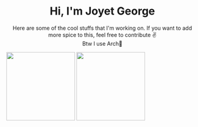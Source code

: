 <h1 align="center">Hi, I'm Joyet George</h1>

<p align="center">Here are some of the cool stuffs that I'm working on. If you want to add more spice to this, feel free to contribute ✌️ <br>
Btw I use Arch🐧</p>






  <img height="180em" src="https://github-readme-stats.vercel.app/api?username=joyetgeorge&show_icons=true&theme=dark&include_all_commits=true&count_private=true"/>
  <img height="180em" src="https://github-readme-stats.vercel.app/api/top-langs/?username=joyetgeorge&layout=compact&langs_count=7&theme=dark"/>
